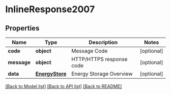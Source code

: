 # InlineResponse2007

## Properties
Name | Type | Description | Notes
------------ | ------------- | ------------- | -------------
**code** | **object** | Message Code | [optional] 
**message** | **object** | HTTP/HTTPS response code | [optional] 
**data** | [**EnergyStore**](EnergyStore.md) | Energy Storage Overview | [optional] 

[[Back to Model list]](../README.md#documentation-for-models) [[Back to API list]](../README.md#documentation-for-api-endpoints) [[Back to README]](../README.md)

